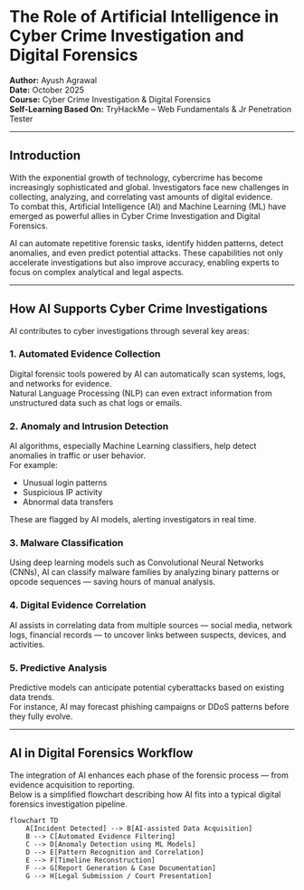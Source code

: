 # The Role of Artificial Intelligence in Cyber Crime Investigation and Digital Forensics

**Author:** Ayush Agrawal  
**Date:** October 2025  
**Course:** Cyber Crime Investigation & Digital Forensics  
**Self-Learning Based On:** TryHackMe – Web Fundamentals & Jr Penetration Tester

---

## Introduction

With the exponential growth of technology, cybercrime has become increasingly sophisticated and global. Investigators face new challenges in collecting, analyzing, and correlating vast amounts of digital evidence.  
To combat this, Artificial Intelligence (AI) and Machine Learning (ML) have emerged as powerful allies in Cyber Crime Investigation and Digital Forensics.

AI can automate repetitive forensic tasks, identify hidden patterns, detect anomalies, and even predict potential attacks. These capabilities not only accelerate investigations but also improve accuracy, enabling experts to focus on complex analytical and legal aspects.

---

## How AI Supports Cyber Crime Investigations

AI contributes to cyber investigations through several key areas:

### 1. Automated Evidence Collection

Digital forensic tools powered by AI can automatically scan systems, logs, and networks for evidence.  
Natural Language Processing (NLP) can even extract information from unstructured data such as chat logs or emails.

### 2. Anomaly and Intrusion Detection

AI algorithms, especially Machine Learning classifiers, help detect anomalies in traffic or user behavior.  
For example:

- Unusual login patterns
- Suspicious IP activity
- Abnormal data transfers

These are flagged by AI models, alerting investigators in real time.

### 3. Malware Classification

Using deep learning models such as Convolutional Neural Networks (CNNs), AI can classify malware families by analyzing binary patterns or opcode sequences — saving hours of manual analysis.

### 4. Digital Evidence Correlation

AI assists in correlating data from multiple sources — social media, network logs, financial records — to uncover links between suspects, devices, and activities.

### 5. Predictive Analysis

Predictive models can anticipate potential cyberattacks based on existing data trends.  
For instance, AI may forecast phishing campaigns or DDoS patterns before they fully evolve.

---

## AI in Digital Forensics Workflow

The integration of AI enhances each phase of the forensic process — from evidence acquisition to reporting.  
Below is a simplified flowchart describing how AI fits into a typical digital forensics investigation pipeline.

```mermaid
flowchart TD
    A[Incident Detected] --> B[AI-assisted Data Acquisition]
    B --> C[Automated Evidence Filtering]
    C --> D[Anomaly Detection using ML Models]
    D --> E[Pattern Recognition and Correlation]
    E --> F[Timeline Reconstruction]
    F --> G[Report Generation & Case Documentation]
    G --> H[Legal Submission / Court Presentation]
```
